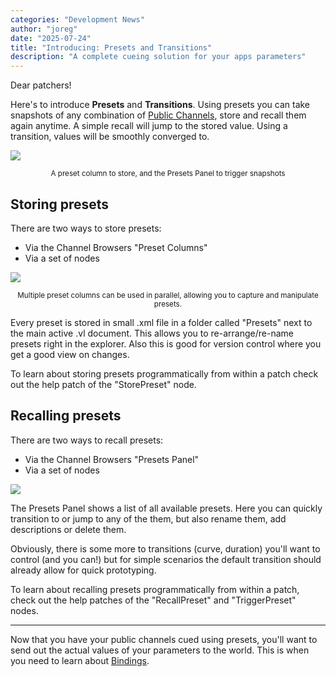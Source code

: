 ```yaml
---
categories: "Development News"
author: "joreg"
date: "2025-07-24"
title: "Introducing: Presets and Transitions"
description: "A complete cueing solution for your apps parameters"
---
```


Dear patchers!

Here's to introduce **Presets** and **Transitions**. Using presets you can take snapshots of any combination of [Public Channels](../introducing-public-channels/), store and recall them again anytime. A simple recall will jump to the stored value. Using a transition, values will be smoothly converged to. 

![](presets.png)
<center><small>A preset column to store, and the Presets Panel to trigger snapshots</small></center>

## Storing presets
There are two ways to store presets: 
- Via the Channel Browsers "Preset Columns"
- Via a set of nodes

![](preset-columns.png)

<center><small>Multiple preset columns can be used in parallel, allowing you to capture and manipulate presets.</small></center>

Every preset is stored in small .xml file in a folder called "Presets" next to the main active .vl document. This allows you to re-arrange/re-name presets right in the explorer. Also this is good for version control where you get a good view on changes.

To learn about storing presets programmatically from within a patch check out the help patch of the "StorePreset" node.

## Recalling presets
There are two ways to recall presets: 
- Via the Channel Browsers "Presets Panel"
- Via a set of nodes

![](presets-panel.png)

The Presets Panel shows a list of all available presets. Here you can quickly transition to or jump to any of the them, but also rename them, add descriptions or delete them.

Obviously, there is some more to transitions (curve, duration) you'll want to control (and you can!) but for simple scenarios the default transition should already allow for quick prototyping. 

To learn about recalling presets programmatically from within a patch, check out the help patches of the "RecallPreset" and "TriggerPreset" nodes.

---

Now that you have your public channels cued using presets, you'll want to send out the actual values of your parameters to the world. This is when you need to learn about [Bindings](../introducing-channel-bindings/).
